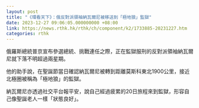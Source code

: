 ```yaml
---
layout: post
title: "《環看天下》：俄反對派領袖納瓦爾尼被移送到「極地狼」監獄"
date: 2023-12-27 09:06:05.000000000 +08:00
link: https://news.rthk.hk/rthk/ch/component/k2/1733885-20231227.htm
categories: rthk
---
```


俄羅斯總統普京宣布參選總統、挑戰連任之際，正在監獄服刑的反對派領袖納瓦爾尼就下落不明超過兩星期。

他的助手說，在聖誕節當日確認納瓦爾尼被轉到距離莫斯科東北1900公里，接近北極圈被稱為「極地狼」的監獄。

納瓦爾尼亦透過社交平台報平安，說自己經過疲累的20日旅程來到監獄，形容自己像聖誕老人一樣「狀態良好」。
